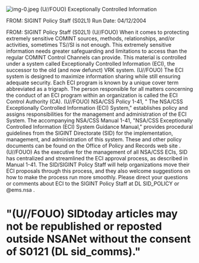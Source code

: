 ![img-0.jpeg](img-0.jpeg)
(U//FOUO) Exceptionally Controlled Information

FROM: SIGINT Policy Staff (S02L1)
Run Date: 04/12/2004

FROM: SIGINT Policy Staff (S02L1)
(U//FOUO) When it comes to protecting extremely sensitive COMINT sources, methods, relationships, and/or activities, sometimes TS//SI is not enough. This extremely sensitive information needs greater safeguarding and limitations to access than the regular COMINT Control Channels can provide. This material is controlled under a system called Exceptionally Controlled Information (ECI), the successor to the old (and now defunct) VRK system.
(U//FOUO) The ECI system is designed to maximize information sharing while still ensuring adequate security. Each ECI program is known by a unique cover term abbreviated as a trigraph. The person responsible for all matters concerning the conduct of an ECI program within an organization is called the ECI Control Authority (CA).
(U//FOUO) NSA/CSS Policy 1-41, " The NSA/CSS Exceptionally Controlled Information (ECI) System," establishes policy and assigns responsibilities for the management and administration of the ECI System. The accompanying NSA/CSS Manual 1-41, "NSA/CSS Exceptionally Controlled Information (ECI) System Guidance Manual," provides procedural guidelines from the SIGINT Directorate (SID) for the implementation, management, and administration of this system. These and other policy documents can be found on the Office of Policy and Records web site .
(U//FOUO) As the executive for the management of all NSA/CSS ECIs, SID has centralized and streamlined the ECI approval process, as described in Manual 1-41. The SID/SIGINT Policy Staff will help organizations move their ECI proposals through this process, and they also welcome suggestions on how to make the process run more smoothly. Please direct your questions or comments about ECI to the SIGINT Policy Staff at DL SID_POLICY or @ems.nsa .

# "(U//FOUO) SIDtoday articles may not be republished or reposted outside NSANet without the consent of S0121 (DL sid_comms)."
